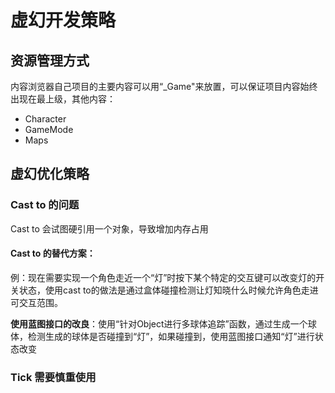 # 虚幻开发策略

## 资源管理方式

内容浏览器自己项目的主要内容可以用“_Game"来放置，可以保证项目内容始终出现在最上级，其他内容：

- Character
- GameMode
- Maps

## 虚幻优化策略

### Cast to 的问题

Cast to 会试图硬引用一个对象，导致增加内存占用

#### Cast to 的替代方案：

例：现在需要实现一个角色走近一个“灯”时按下某个特定的交互键可以改变灯的开关状态，使用cast to的做法是通过盒体碰撞检测让灯知晓什么时候允许角色走进可交互范围。

**使用蓝图接口的改良**：使用“针对Object进行多球体追踪”函数，通过生成一个球体，检测生成的球体是否碰撞到“灯”，如果碰撞到，使用蓝图接口通知“灯”进行状态改变

### Tick 需要慎重使用

